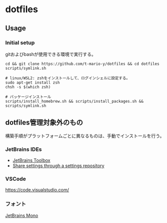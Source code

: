 # dotfiles

## Usage

### Initial setup

gitおよびbashが使用できる環境で実行する。

```shell script
cd && git clone https://github.com/t-mario-y/dotfiles && cd dotfiles
scripts/symlink.sh

# linux/WSL2: zshをインストールして、ログインシェルに設定する。
sudo apt-get install zsh
chsh -s $(which zsh)

# パッケージインストール
scripts/install_homebrew.sh && scripts/install_packages.sh && scripts/symlink.sh
```

## dotfiles管理対象外のもの

構築手順がプラットフォームごとに異なるものは、手動でインストールを行う。

### JetBrains IDEs

- [JetBrains Toolbox](https://www.jetbrains.com/ja-jp/toolbox-app/)
- [Share settings through a settings repository](https://www.jetbrains.com/help/idea/sharing-your-ide-settings.html#settings-repository)

### VSCode

<https://code.visualstudio.com/>

### フォント

[JetBrains Mono](https://github.com/JetBrains/JetBrainsMono)
